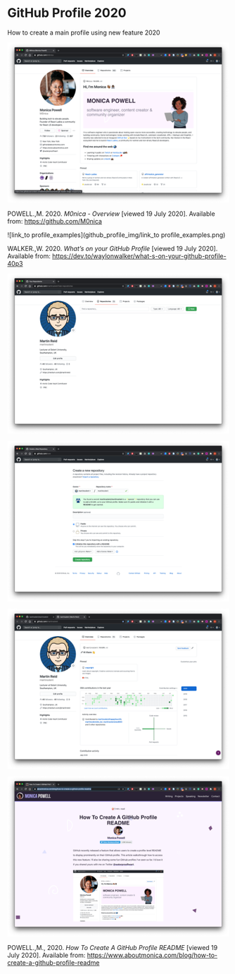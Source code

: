 # GitHub Profile 2020
How to create a main profile using new feature 2020

![link_to_gitHub_example](github_profile_img/link_to_gitHub_example.png)

POWELL.,M. 2020. *M0nica - Overview* [viewed 19 July 2020]. Available from: https://github.com/M0nica



![link_to profile_examples](github_profile_img/link_to profile_examples.png)

WALKER.,W. 2020. *What’s on your GitHub Profile* [viewed 19 July 2020]. Available from: https://dev.to/waylonwalker/what-s-on-your-github-profile-40p3

![tut_1](github_profile_img/tut_1.png)

![tut_2](github_profile_img/tut_3.png)

![tut_4](github_profile_img/tut_5.png)

![link_to_tutorial](github_profile_img/link_to_tutorial.png)

POWELL.,M., 2020. *How To Create A GitHub Profile README* [viewed 19 July 2020]. Available from: https://www.aboutmonica.com/blog/how-to-create-a-github-profile-readme